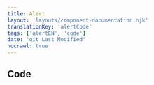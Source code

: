 ```yaml
---
title: Alert
layout: 'layouts/component-documentation.njk'
translationKey: 'alertCode'
tags: ['alertEN', 'code']
date: 'git Last Modified'
nocrawl: true
---
```


## Code
